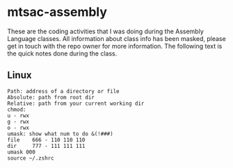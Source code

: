 # mtsac-assembly
These are the coding activities that I was doing during the Assembly Language classes.
All information about class info has been masked, please get in touch with the repo owner for more information.
The following text is the quick notes done during the class.
## Linux
```
Path: address of a directory or file
Absolute: path from root dir
Relative: path from your current working dir
chmod:
u - rwx
g - rwx
o - rwx
umask: show what num to do &(!###)
file    666 - 110 110 110
dir     777 - 111 111 111
umask 000
source ~/.zshrc
```
